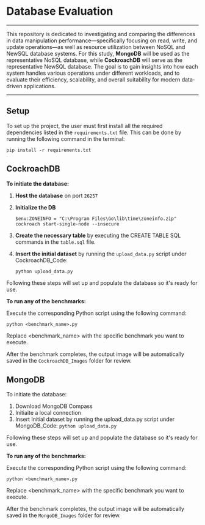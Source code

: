 # Database Evaluation

---

This repository is dedicated to investigating and comparing the differences in data manipulation performance—specifically focusing on read, write, and update operations—as well as resource utilization between NoSQL and NewSQL database systems. For this study, **MongoDB** will be used as the representative NoSQL database, while **CockroachDB** will serve as the representative NewSQL database. The goal is to gain insights into how each system handles various operations under different workloads, and to evaluate their efficiency, scalability, and overall suitability for modern data-driven applications.

---

## Setup

To set up the project, the user must first install all the required dependencies listed in the `requirements.txt` file. This can be done by running the following command in the terminal:

`pip install -r requirements.txt`

## CockroachDB

**To initiate the database:**

1. **Host the database** on port `26257`
2. **Initialize the DB**

   `$env:ZONEINFO = "C:\Program Files\Go\lib\time\zoneinfo.zip" cockroach start-single-node --insecure`
3. **Create the necessary table** by executing the CREATE TABLE SQL commands in the `table.sql` file.
4. **Insert the initial dataset** by running the `upload_data.py` script under CockroachDB_Code:

   `python upload_data.py`

Following these steps will set up and populate the database so it's ready for use.


**To run any of the benchmarks:**

Execute the corresponding Python script using the following command:

`python <benchmark_name>.py`

Replace <benchmark_name> with the specific benchmark you want to execute.

After the benchmark completes, the output image will be automatically saved in the `CockroachDB_Images` folder for review.


## MongoDB

To initiate the database:

1. Download MongoDB Compass
2. Initiaite a local connection
3. Insert Initial dataset by running the upload_data.py script under MongoDB_Code:
   `python upload_data.py`

Following these steps will set up and populate the database so it's ready for use.


**To run any of the benchmarks:**

Execute the corresponding Python script using the following command:

`python <benchmark_name>.py`

Replace <benchmark_name> with the specific benchmark you want to execute.

After the benchmark completes, the output image will be automatically saved in the `MongoDB_Images` folder for review.
